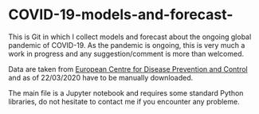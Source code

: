 # COVID-19-models-and-forecast-

This is Git in which I collect models and forecast about the ongoing global pandemic of COVID-19.
As the pandemic is ongoing, this is very much a work in progress and any suggestion/comment is more than welcomed.

Data are taken from [European Centre for Disease Prevention and Control](https://www.ecdc.europa.eu/en/publications-data/download-todays-data-geographic-distribution-covid-19-cases-worldwide
) and as of 22/03/2020 have to be manually downloaded.

The main file is a Jupyter notebook and requires some standard Python libraries, do not hesitate to contact me 
if you encounter any probleme.   
